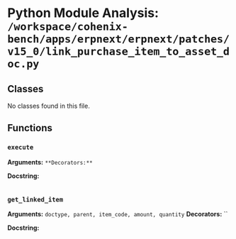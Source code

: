 # Python Module Analysis: `/workspace/cohenix-bench/apps/erpnext/erpnext/patches/v15_0/link_purchase_item_to_asset_doc.py`

## Classes

No classes found in this file.


## Functions

### `execute`
**Arguments:** ``
**Decorators:** ``

**Docstring:**
```

```
### `get_linked_item`
**Arguments:** `doctype, parent, item_code, amount, quantity`
**Decorators:** ``

**Docstring:**
```

```

